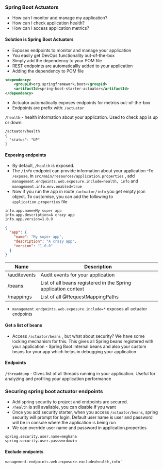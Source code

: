 ### Spring Boot Actuators
- How can I monitor and manage my application?
- How can I check application health?
- How can I access application metrics?
 
#### Solution is Spring Boot Actuators
- Exposes endpoints to monitor and manage your application
- You easily get DevOps functionality out-of-the-box
- Simply add the dependency to your POM file
- REST endpoints are automaticallly added to your application
- Adding the dependency to POM file
```Xml
<dependency>
	<groupId>org.springframework.boot</groupId>
	<artifactId>spring-boot-starter-actuator</artifactId>
</dependency>
```
- Actuator automatically exposes endpoints for metrics out-of-the-box
- Endpoints are prefix with: `/actuator`

`/health` - health information about your application. Used to check app is up or down. 
```
/actuator/health
{
  "status": "UP"
}
```

#### Exposing endpoints
- By default, `/health` is exposed.
- The `/info` endpoint can provide information about your application
-To `/expose`, in `src/main/resources/application.properties` , add `management.endpoints.web.exposure.include=health, info` and `management.info.env.enabled=true`
- Now if you run the app in route `/actuator/info` you get empty json object. To customise, you can add the following to `application.properties` file
```
info.app.name=My super app
info.app.description=A crazy app
info.app.version=1.0.0
```
```json
{
  "app": {
    "name": "My super app",
    "description": "A crazy app",
    "version": "1.0.0"
  }
}
```

| Name          | Description                               |
| ------------------ | ----------------------------------------- |
| /auditevents      | Audit events for your application                          |
| /beans | List of all beans registered in the Spring application context |
| /mappings      | List of all @RequestMappingPaths                  |

- `management.endpoints.web.exposure.include=*` exposes all actuator endpoints

#### Get a list of beans
- Access `/actuator/beans` , but what about security? We have some locking mechanism for this. This gives all Spring beans registered with your application - Spring Boot internal beans and also your custom beans for your app which helps in debugging your application

#### Endpoints
 `/threaddump` - Gives list of all threads running in your application. Useful for analyzing and profiling your application performance


 ### Securing spring boot actuator endpoints
 - Add spring security to project and endpoints are secured.
 - `/health` is still available, you can disable if you want
 - Once you add security starter, when you access `/actuator/beans`, spring security will prompt for login. Default user name is user and password will be in console where the application is being run
 - We can override user name and password in application.properties
 ```
 spring.security.user.name=meghana
 spring.security.user.password=win
 ```

 #### Exclude endpoints
 ```
 management.endpoints.web.exposure.exclude=health,info`
 ```
 


